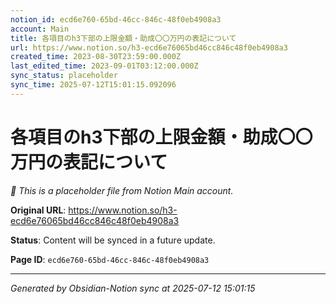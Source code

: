```yaml
---
notion_id: ecd6e760-65bd-46cc-846c-48f0eb4908a3
account: Main
title: 各項目のh3下部の上限金額・助成〇〇万円の表記について
url: https://www.notion.so/h3-ecd6e76065bd46cc846c48f0eb4908a3
created_time: 2023-08-30T23:59:00.000Z
last_edited_time: 2023-09-01T03:12:00.000Z
sync_status: placeholder
sync_time: 2025-07-12T15:01:15.092096
---
```


# 各項目のh3下部の上限金額・助成〇〇万円の表記について

*🔄 This is a placeholder file from Notion Main account.*

**Original URL**: https://www.notion.so/h3-ecd6e76065bd46cc846c48f0eb4908a3

**Status**: Content will be synced in a future update.

**Page ID**: `ecd6e760-65bd-46cc-846c-48f0eb4908a3`

---

*Generated by Obsidian-Notion sync at 2025-07-12 15:01:15*
